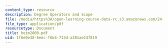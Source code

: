 ```yaml
---
content_type: resource
description: Degree Operators and Scope
file: /media/https%3A/open-learning-course-data-rc.s3.amazonaws.com/24-979-topics-in-semantics-fall-2002/1f6e0e386eecf6b4713da381ae24f819_heim2000.pdf
file_type: application/pdf
resourcetype: Document
title: heim2000.pdf
uid: 1f6e0e38-6eec-f6b4-713d-a381ae24f819
---
```


